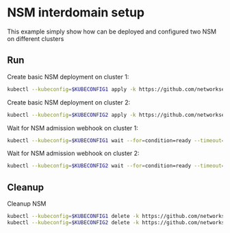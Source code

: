 # NSM interdomain setup


This example simply show how can be deployed and configured two NSM on different clusters

## Run

Create basic NSM deployment on cluster 1:

```bash
kubectl --kubeconfig=$KUBECONFIG1 apply -k https://github.com/networkservicemesh/deployments-k8s/examples/interdomain/nsm/cluster1?ref=9fc0b926f48d00e0f5bcc9b744204129c4e798ed
```

Create basic NSM deployment on cluster 2:

```bash
kubectl --kubeconfig=$KUBECONFIG2 apply -k https://github.com/networkservicemesh/deployments-k8s/examples/interdomain/nsm/cluster2?ref=9fc0b926f48d00e0f5bcc9b744204129c4e798ed
```

Wait for NSM admission webhook on cluster 1:

```bash
kubectl --kubeconfig=$KUBECONFIG1 wait --for=condition=ready --timeout=1m pod -n nsm-system -l app=admission-webhook-k8s
```

Wait for NSM admission webhook on cluster 2:

```bash
kubectl --kubeconfig=$KUBECONFIG2 wait --for=condition=ready --timeout=1m pod -n nsm-system -l app=admission-webhook-k8s
```

## Cleanup

Cleanup NSM
```bash
kubectl --kubeconfig=$KUBECONFIG1 delete -k https://github.com/networkservicemesh/deployments-k8s/examples/interdomain/nsm/cluster1?ref=9fc0b926f48d00e0f5bcc9b744204129c4e798ed
kubectl --kubeconfig=$KUBECONFIG2 delete -k https://github.com/networkservicemesh/deployments-k8s/examples/interdomain/nsm/cluster2?ref=9fc0b926f48d00e0f5bcc9b744204129c4e798ed
```
